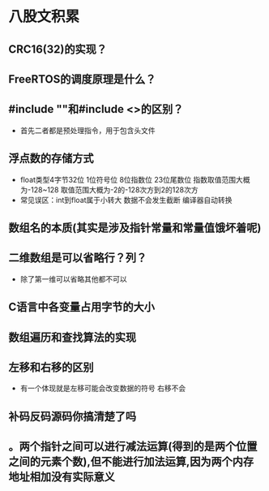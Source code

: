 # 八股文积累

## CRC16(32)的实现？

## FreeRTOS的调度原理是什么？

## #include ""和#include <>的区别？

- 首先二者都是预处理指令，用于包含头文件

## 浮点数的存储方式

- float类型4字节32位 1位符号位 8位指数位 23位尾数位  指数取值范围大概为-128~128  取值范围大概为-2的-128次方到2的128次方
- 常见误区：int到float属于小转大  数据不会发生截断 编译器自动转换

## 数组名的本质(其实是涉及指针常量和常量值饿坏着呢)

## 二维数组是可以省略行？列？

- 除了第一维可以省略其他都不可以

## C语言中各变量占用字节的大小

## 数组遍历和查找算法的实现

## 左移和右移的区别

- 有一个体现就是左移可能会改变数据的符号 右移不会

## 补码反码源码你搞清楚了吗

## 。两个指针之间可以进行减法运算(得到的是两个位置之间的元素个数),但不能进行加法运算,因为两个内存地址相加没有实际意义
